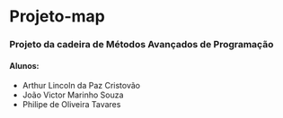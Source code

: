 # Projeto-map

### Projeto da cadeira de Métodos Avançados de Programação

#### Alunos: 
- Arthur Lincoln da Paz Cristovão
- João Victor Marinho Souza
- Philipe de Oliveira Tavares

